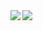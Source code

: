 <!--
**igorgbr/igorgbr** is a ✨ _special_ ✨ repository because its `README.md` (this file) appears on your GitHub profile.

Here are some ideas to get you started:

- 🔭 I’m currently working on ...
- 🌱 I’m currently learning ...
- 👯 I’m looking to collaborate on ...
- 🤔 I’m looking for help with ...
- 💬 Ask me about ...
- 📫 How to reach me: ...
- 😄 Pronouns: ...
- ⚡ Fun fact: ...
-->
<img align = left src = "https://github-readme-stats.vercel.app/api/top-langs/?username=igorgbr&theme=darcula&layout=compact" />
<img src = "https://github-readme-stats.vercel.app/api?username=igorgbr&theme=darcula&show_icons=true" />


